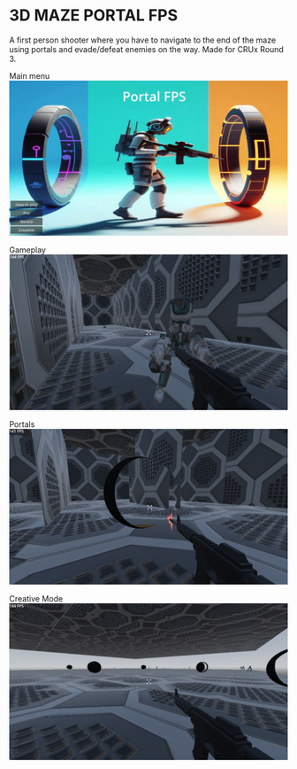 # 3D MAZE PORTAL FPS 

A first person shooter where you have to navigate to the end of the maze using portals and evade/defeat enemies on the way. Made for CRUx Round 3.

Main menu
![Main menu img alt text](https://github.com/yashguy65/portal_FPS/blob/main/readme_assets/menu.png?raw=true)

Gameplay
![Gameplay image alt text](https://github.com/yashguy65/portal_FPS/blob/main/readme_assets/gameplay.png?raw=true)

Portals
![Portals image alt text](https://github.com/yashguy65/portal_FPS/blob/main/readme_assets/portals.png?raw=true)

Creative Mode
![Creative mode alt text](https://github.com/yashguy65/portal_FPS/blob/main/readme_assets/creative.png?raw=true)

